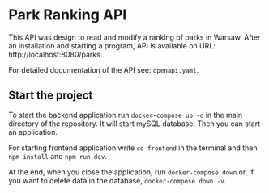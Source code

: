 # Park Ranking API

This API was design to read and modify a ranking of parks in Warsaw. After an installation and starting a program, API is available on URL: http://localhost:8080/parks

For detailed documentation of the API see: `openapi.yaml`.

## Start the project

To start the backend application run `docker-compose up -d` in the main directory of the repository. It will start mySQL database. Then you can start an application.

For starting frontend application write `cd frontend` in the terminal and then `npm install` and `npm run dev`.

At the end, when you close the application, run `docker-compose down` or, if you want to delete data in the database, `docker-compose down -v`.
